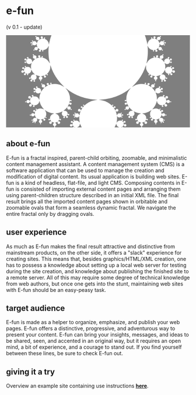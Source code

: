 # e-fun

(v 0.1 - update)  

![](media/socmedia.png)  

## about e-fun

E-fun is a fractal inspired, parent-child orbiting, zoomable, and minimalistic content management assistant. A content management system (CMS) is a software application that can be used to manage the creation and modification of digital content. Its usual application is building web sites. E-fun is a kind of headless, flat-file, and light CMS. Composing contents in E-fun is consisted of importing external content pages and arranging them using parent-children structure described in an initial XML file. The final result brings all the imported content pages shown in orbitable and zoomable ovals that form a seamless dynamic fractal. We navigate the entire fractal only by dragging ovals.

## user experience

As much as E-fun makes the final result attractive and distinctive from mainstream products, on the other side, it offers a "slack" experience for creating sites. This means that, besides graphics/HTML/XML creation, one has to possess a knowledge about setting up a local web server for testing during the site creation, and knowledge about publishing the finished site to a remote server. All of this may require some degree of technical knowledge from web authors, but once one gets into the stunt, maintaining web sites with E-fun should be an easy-peasy task.

## target audience

E-fun is made as a helper to organize, emphasize, and publish your web pages. E-fun offers a distinctive, progressive, and adventurous way to present your content. E-fun can bring your insights, messages, and ideas to be shared, seen, and accented in an original way, but it requires an open mind, a bit of experience, and a courage to stand out. If you find yourself between these lines, be sure to check E-fun out.

## giving it a try

Overview an example site containing use instructions [**here**](https://contrast-zone.github.io/e-fun/).


